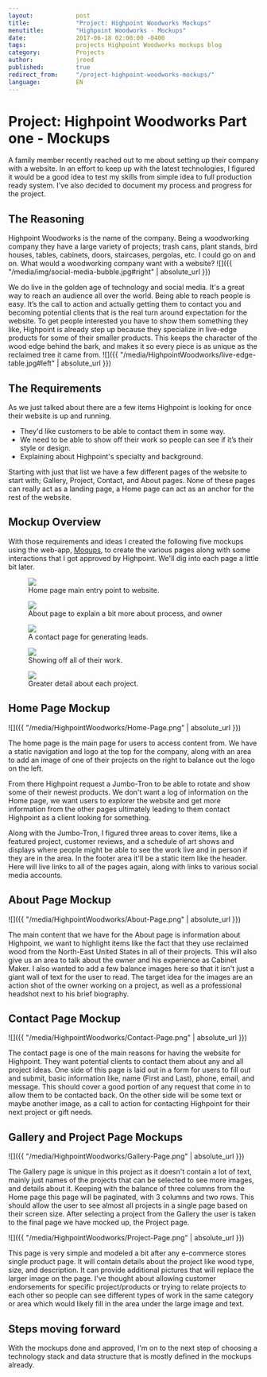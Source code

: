 ```yaml
---
layout:            post
title:             "Project: Highpoint Woodworks Mockups"
menutitle:         "Highpoint Woodworks - Mockups"
date:              2017-06-18 02:00:00 -0400
tags:              projects Highpoint Woodworks mockups blog
category:          Projects
author:            jreed
published:         true
redirect_from:     "/project-highpoint-woodworks-mockups/"
language:          EN
---
```

# Project: Highpoint Woodworks Part one - Mockups
A family member recently reached out to me about setting up their company with a website. In an effort to keep up with the latest technologies, I figured it would be a good idea to test my skills from simple idea to full production ready system. I've also decided to document my process and progress for the project. 

## The Reasoning
Highpoint Woodworks is the name of the company. Being a woodworking company they have a large variety of projects; trash cans, plant stands, bird houses, tables, cabinets, doors, staircases, pergolas, etc. I could go on and on. What would a woodworking company want with a website? 
![]({{ "/media/img/social-media-bubble.jpg#right" | absolute_url }})

We do live in the golden age of technology and social media. It's a great way to reach an audience all over the world. Being able to reach people is easy. It’s the call to action and actually getting them to contact you and becoming potential clients that is the real turn around expectation for the website. To get people interested you have to show them something they like, Highpoint is already step up because they specialize in live-edge products for some of their smaller products. This keeps the character of the wood edge behind the bark, and makes it so every piece is as unique as the reclaimed tree it came from.
![]({{ "/media/HighpointWoodworks/live-edge-table.jpg#left" | absolute_url }})

## The Requirements
As we just talked about there are a few items Highpoint is looking for once their website is up and running. 
 - They'd like customers to be able to contact them in some way.
 - We need to be able to show off their work so people can see if it’s their style or design.
 - Explaining about Highpoint's specialty and background.

Starting with just that list we have a few different pages of the website to start with; Gallery, Project, Contact, and About pages. None of these pages can really act as a landing page, a Home page can act as an anchor for the rest of the website.

## Mockup Overview
With those requirements and ideas I created the following five mockups using the web-app, <a href="https://moqups.com/">Moqups</a>, to create the various pages along with some interactions that I got approved by Highpoint. We'll dig into each page a little bit later.

<div class="album">
   <figure>
      <img src="{{ "/media/HighpointWoodworks/Home-Page.png" | absolute_url }}" />
      <figcaption>Home page main entry point to website.</figcaption>
   </figure>
   <figure>
      <img src="{{ "/media/HighpointWoodworks/About-Page.png" | absolute_url }}" />
      <figcaption>About page to explain a bit more about process, and owner</figcaption>
   </figure>
   <figure>
      <img src="{{ "/media/HighpointWoodworks/Contact-Page.png" | absolute_url }}" />
      <figcaption>A contact page for generating leads.</figcaption>
   </figure>
   <figure>
      <img src="{{ "/media/HighpointWoodworks/Gallery-Page.png" | absolute_url }}" />
      <figcaption>Showing off all of their work.</figcaption>
   </figure>
   <figure>
      <img src="{{ "/media/HighpointWoodworks/Project-Page.png" | absolute_url }}" />
      <figcaption>Greater detail about each project.</figcaption>
   </figure>
</div>

## Home Page Mockup
![]({{ "/media/HighpointWoodworks/Home-Page.png" | absolute_url }})

The home page is the main page for users to access content from. We have a static navigation and logo at the top for the company, along with an area to add an image of one of their projects on the right to balance out the logo on the left.

From there Highpoint request a Jumbo-Tron to be able to rotate and show some of their newest products. We don't want a log of information on the Home page, we want users to explorer the website and get more information from the other pages ultimately leading to them contact Highpoint as a client looking for something.

Along with the Jumbo-Tron, I figured three areas to cover items, like a featured project, customer reviews, and a schedule of art shows and displays where people might be able to see the work live and in person if they are in the area. In the footer area it'll be a static item like the header. Here will live links to all of the pages again, along with links to various social media accounts.

## About Page Mockup
![]({{ "/media/HighpointWoodworks/About-Page.png" | absolute_url }})

The main content that we have for the About page is information about Highpoint, we want to highlight items like the fact that they use reclaimed wood from the North-East United States in all of their projects. This will also give us an area to talk about the owner and his experience as Cabinet Maker. I also wanted to add a few balance images here so that it isn't just a giant wall of text for the user to read. The target idea for the images are an action shot of the owner working on a project, as well as a professional headshot next to his brief biography.

## Contact Page Mockup
![]({{ "/media/HighpointWoodworks/Contact-Page.png" | absolute_url }})

The contact page is one of the main reasons for having the website for Highpoint. They want potential clients to contact them about any and all project ideas. One side of this page is laid out in a form for users to fill out and submit, basic information like, name (First and Last), phone, email, and message. This should cover a good portion of any request that come in to allow them to be contacted back. On the other side will be some text or maybe another image, as a call to action for contacting Highpoint for their next project or gift needs.

## Gallery and Project Page Mockups
![]({{ "/media/HighpointWoodworks/Gallery-Page.png" | absolute_url }})

The Gallery page is unique in this project as it doesn't contain a lot of text, mainly just names of the projects that can be selected to see more images, and details about it. Keeping with the balance of three columns from the Home page this page will be paginated, with 3 columns and two rows. This should allow the user to see almost all projects in a single page based on their screen size. After selecting a project from the Gallery the user is taken to the final page we have mocked up, the Project page.

![]({{ "/media/HighpointWoodworks/Project-Page.png" | absolute_url }})

This page is very simple and modeled a bit after any e-commerce stores single product page. It will contain details about the project like wood type, size, and description. It can provide additional pictures that will replace the larger image on the page. I've thought about allowing customer endorsements for specific project/products or trying to relate projects to each other so people can see different types of work in the same category or area which would likely fill in the area under the large image and text.

## Steps moving forward

With the mockups done and approved, I'm on to the next step of choosing a technology stack and data structure that is mostly defined in the mockups already.
